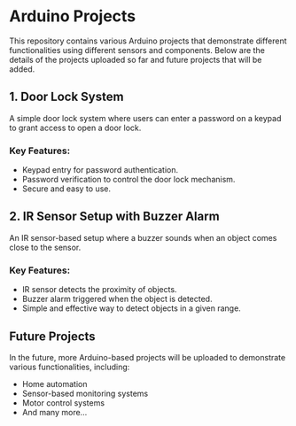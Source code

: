 # Arduino Projects

This repository contains various Arduino projects that demonstrate different functionalities using different sensors and components. Below are the details of the projects uploaded so far and future projects that will be added.

## 1. **Door Lock System**

A simple door lock system where users can enter a password on a keypad to grant access to open a door lock.

### Key Features:
- Keypad entry for password authentication.
- Password verification to control the door lock mechanism.
- Secure and easy to use.

## 2. **IR Sensor Setup with Buzzer Alarm**

An IR sensor-based setup where a buzzer sounds when an object comes close to the sensor.

### Key Features:
- IR sensor detects the proximity of objects.
- Buzzer alarm triggered when the object is detected.
- Simple and effective way to detect objects in a given range.

## Future Projects

In the future, more Arduino-based projects will be uploaded to demonstrate various functionalities, including:
- Home automation
- Sensor-based monitoring systems
- Motor control systems
- And many more...

